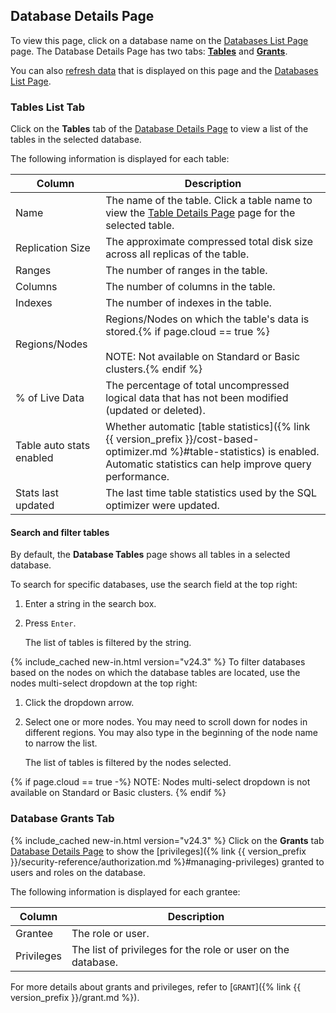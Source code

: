 ## Database Details Page

To view this page, click on a database name on the [Databases List Page](#databases-list-page) page. The Database Details Page has two tabs: [**Tables**](#tables-list-tab) and [**Grants**](#database-grants-tab).

You can also [refresh data](#refresh-data) that is displayed on this page and the [Databases List Page](#databases-list-page).

### Tables List Tab

Click on the **Tables** tab of the [Database Details Page](#database-details-page) to view a list of the tables in the selected database.

The following information is displayed for each table:

 Column                        | Description
-------------------------------|-------------
Name                           | The name of the table. Click a table name to view the [Table Details Page](#table-details-page) page for the selected table.
Replication Size               | The approximate compressed total disk size across all replicas of the table.
Ranges                         | The number of ranges in the table.
Columns                        | The number of columns in the table.
Indexes                        | The number of indexes in the table.
Regions/Nodes                  | Regions/Nodes on which the table's data is stored.{% if page.cloud == true %}<br><br>NOTE: Not available on Standard or Basic clusters.{% endif %}
% of Live Data                 | The percentage of total uncompressed logical data that has not been modified (updated or deleted).
Table auto stats enabled       | Whether automatic [table statistics]({% link {{ version_prefix }}/cost-based-optimizer.md %}#table-statistics) is enabled. Automatic statistics can help improve query performance.
Stats last updated             | The last time table statistics used by the SQL optimizer were updated.

#### Search and filter tables

By default, the **Database Tables** page shows all tables in a selected database.

To search for specific databases, use the search field at the top right:

1. Enter a string in the search box.
1. Press `Enter`.

    The list of tables is filtered by the string.

{% include_cached new-in.html version="v24.3" %} To filter databases based on the nodes on which the database tables are located, use the nodes multi-select dropdown at the top right:

1. Click the dropdown arrow.
1. Select one or more nodes. You may need to scroll down for nodes in different regions. You may also type in the beginning of the node name to narrow the list.

    The list of tables is filtered by the nodes selected.

{% if page.cloud == true  -%}
NOTE: Nodes multi-select dropdown is not available on Standard or Basic clusters. 
{% endif %}

### Database Grants Tab

{% include_cached new-in.html version="v24.3" %} Click on the **Grants** tab [Database Details Page](#database-details-page) to show the [privileges]({% link {{ version_prefix }}/security-reference/authorization.md %}#managing-privileges) granted to users and roles on the database.

The following information is displayed for each grantee:

 Column    | Description
-----------|-------------
Grantee    | The role or user.
Privileges | The list of privileges for the role or user on the database.

For more details about grants and privileges, refer to [`GRANT`]({% link {{ version_prefix }}/grant.md %}).